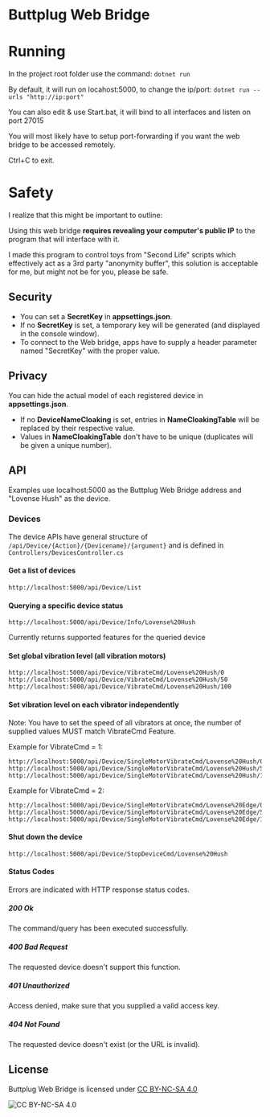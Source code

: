 # Buttplug Web Bridge

# Running
In the project root folder use the command:
```dotnet run```

By default, it will run on locahost:5000, to change the ip/port:
```dotnet run --urls "http://ip:port"```

You can also edit & use Start.bat, it will bind to all interfaces and listen on port 27015

You will most likely have to setup port-forwarding if you want the web bridge to be accessed remotely.

Ctrl+C to exit.

# Safety
I realize that this might be important to outline:

Using this web bridge **requires revealing your computer's public IP** to the program that will interface with it.

I made this program to control toys from "Second Life" scripts which effectively act as a 3rd party "anonymity buffer", this solution is acceptable for me, but might not be for you, please be safe.

## Security
* You can set a **SecretKey** in **appsettings.json**.
* If no **SecretKey** is set, a temporary key will be generated (and displayed in the console window).
* To connect to the Web bridge, apps have to supply a header parameter named "SecretKey" with the proper value.

## Privacy
You can hide the actual model of each registered device in **appsettings.json**.
* If no **DeviceNameCloaking** is set, entries in **NameCloakingTable** will be replaced by their respective value.
* Values in **NameCloakingTable** don't have to be unique (duplicates will be given a unique number).

## API
Examples use localhost:5000 as the Buttplug Web Bridge address and "Lovense Hush" as the device.

### Devices
The device APIs have general structure of `/api/Device/{Action}/{Devicename}/{argument}`
and is defined in `Controllers/DevicesController.cs`

#### Get a list of devices
```
http://localhost:5000/api/Device/List
```

#### Querying a specific device status
```
http://localhost:5000/api/Device/Info/Lovense%20Hush
```
Currently returns supported features for the queried device

#### Set global vibration level (all vibration motors)
```
http://localhost:5000/api/Device/VibrateCmd/Lovense%20Hush/0
http://localhost:5000/api/Device/VibrateCmd/Lovense%20Hush/50
http://localhost:5000/api/Device/VibrateCmd/Lovense%20Hush/100
```

#### Set vibration level on each vibrator independently
Note: You have to set the speed of all vibrators at once, the number of supplied values MUST match VibrateCmd Feature.

Example for VibrateCmd = 1:
```
http://localhost:5000/api/Device/SingleMotorVibrateCmd/Lovense%20Hush/0
http://localhost:5000/api/Device/SingleMotorVibrateCmd/Lovense%20Hush/50
http://localhost:5000/api/Device/SingleMotorVibrateCmd/Lovense%20Hush/100
```

Example for VibrateCmd = 2:
```
http://localhost:5000/api/Device/SingleMotorVibrateCmd/Lovense%20Edge/0,100
http://localhost:5000/api/Device/SingleMotorVibrateCmd/Lovense%20Edge/50,50
http://localhost:5000/api/Device/SingleMotorVibrateCmd/Lovense%20Edge/100,0
```

#### Shut down the device
```
http://localhost:5000/api/Device/StopDeviceCmd/Lovense%20Hush
```

#### Status Codes
Errors are indicated with HTTP response status codes.

##### 200 Ok
The command/query has been executed successfully.

##### 400 Bad Request
The requested device doesn't support this function.

##### 401 Unauthorized
Access denied, make sure that you supplied a valid access key.

##### 404 Not Found
The requested device doesn't exist (or the URL is invalid).

## License

Buttplug Web Bridge is licensed under [CC BY-NC-SA 4.0](https://creativecommons.org/licenses/by-nc-sa/4.0/)

![CC BY-NC-SA 4.0](https://i.imgur.com/BlZ8chD.png)
